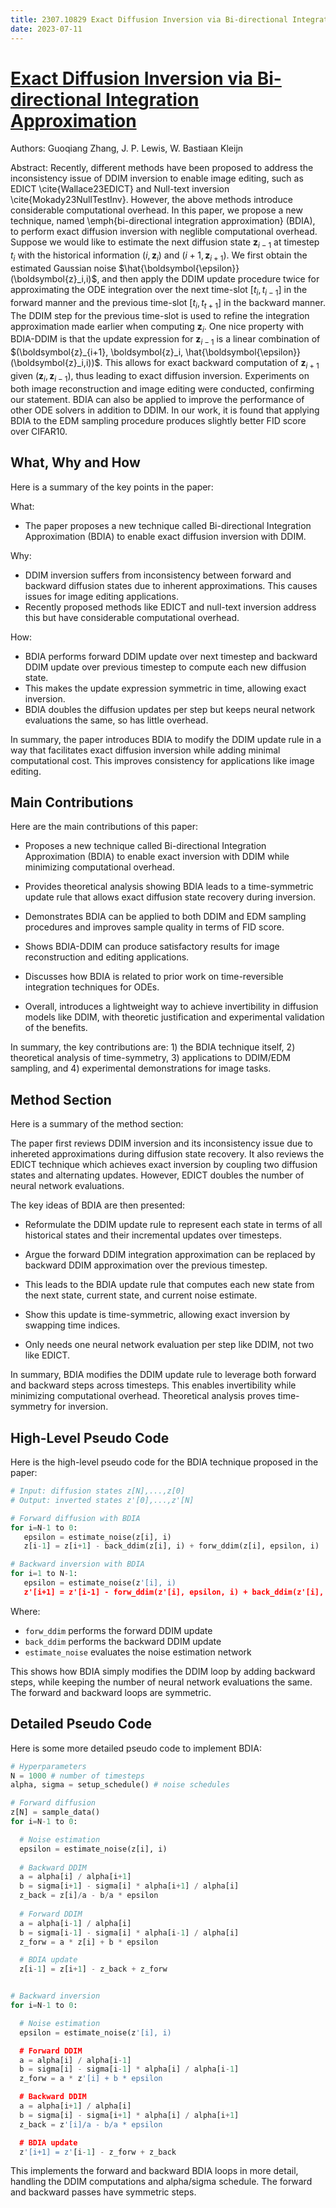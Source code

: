 ```yaml
---
title: 2307.10829 Exact Diffusion Inversion via Bi-directional Integration Approximation
date: 2023-07-11
---
```


# [Exact Diffusion Inversion via Bi-directional Integration Approximation](https://arxiv.org/abs/2307.10829)

Authors: Guoqiang Zhang, J. P. Lewis, W. Bastiaan Kleijn

Abstract: Recently, different methods have been proposed to address the inconsistency issue of DDIM inversion to enable image editing, such as EDICT \cite{Wallace23EDICT} and Null-text inversion \cite{Mokady23NullTestInv}. However, the above methods introduce considerable computational overhead. In this paper, we propose a new technique, named \emph{bi-directional integration approximation} (BDIA), to perform exact diffusion inversion with neglible computational overhead. Suppose we would like to estimate the next diffusion state $\boldsymbol{z}_{i-1}$ at timestep $t_i$ with the historical information $(i,\boldsymbol{z}_i)$ and $(i+1,\boldsymbol{z}_{i+1})$. We first obtain the estimated Gaussian noise $\hat{\boldsymbol{\epsilon}}(\boldsymbol{z}_i,i)$, and then apply the DDIM update procedure twice for approximating the ODE integration over the next time-slot $[t_i, t_{i-1}]$ in the forward manner and the previous time-slot $[t_i, t_{t+1}]$ in the backward manner. The DDIM step for the previous time-slot is used to refine the integration approximation made earlier when computing $\boldsymbol{z}_i$. One nice property with BDIA-DDIM is that the update expression for $\boldsymbol{z}_{i-1}$ is a linear combination of $(\boldsymbol{z}_{i+1}, \boldsymbol{z}_i, \hat{\boldsymbol{\epsilon}}(\boldsymbol{z}_i,i))$. This allows for exact backward computation of $\boldsymbol{z}_{i+1}$ given $(\boldsymbol{z}_i, \boldsymbol{z}_{i-1})$, thus leading to exact diffusion inversion. Experiments on both image reconstruction and image editing were conducted, confirming our statement. BDIA can also be applied to improve the performance of other ODE solvers in addition to DDIM. In our work, it is found that applying BDIA to the EDM sampling procedure produces slightly better FID score over CIFAR10.

## What, Why and How

 Here is a summary of the key points in the paper:

What:
- The paper proposes a new technique called Bi-directional Integration Approximation (BDIA) to enable exact diffusion inversion with DDIM. 

Why:  
- DDIM inversion suffers from inconsistency between forward and backward diffusion states due to inherent approximations. This causes issues for image editing applications.
- Recently proposed methods like EDICT and null-text inversion address this but have considerable computational overhead. 

How:
- BDIA performs forward DDIM update over next timestep and backward DDIM update over previous timestep to compute each new diffusion state. 
- This makes the update expression symmetric in time, allowing exact inversion.
- BDIA doubles the diffusion updates per step but keeps neural network evaluations the same, so has little overhead.

In summary, the paper introduces BDIA to modify the DDIM update rule in a way that facilitates exact diffusion inversion while adding minimal computational cost. This improves consistency for applications like image editing.

## Main Contributions

 Here are the main contributions of this paper:

- Proposes a new technique called Bi-directional Integration Approximation (BDIA) to enable exact inversion with DDIM while minimizing computational overhead.

- Provides theoretical analysis showing BDIA leads to a time-symmetric update rule that allows exact diffusion state recovery during inversion.

- Demonstrates BDIA can be applied to both DDIM and EDM sampling procedures and improves sample quality in terms of FID score.

- Shows BDIA-DDIM can produce satisfactory results for image reconstruction and editing applications.

- Discusses how BDIA is related to prior work on time-reversible integration techniques for ODEs.

- Overall, introduces a lightweight way to achieve invertibility in diffusion models like DDIM, with theoretic justification and experimental validation of the benefits.

In summary, the key contributions are: 1) the BDIA technique itself, 2) theoretical analysis of time-symmetry, 3) applications to DDIM/EDM sampling, and 4) experimental demonstrations for image tasks.

## Method Section

 Here is a summary of the method section:

The paper first reviews DDIM inversion and its inconsistency issue due to inhereted approximations during diffusion state recovery. It also reviews the EDICT technique which achieves exact inversion by coupling two diffusion states and alternating updates. However, EDICT doubles the number of neural network evaluations. 

The key ideas of BDIA are then presented:

- Reformulate the DDIM update rule to represent each state in terms of all historical states and their incremental updates over timesteps. 

- Argue the forward DDIM integration approximation can be replaced by backward DDIM approximation over the previous timestep.

- This leads to the BDIA update rule that computes each new state from the next state, current state, and current noise estimate. 

- Show this update is time-symmetric, allowing exact inversion by swapping time indices.

- Only needs one neural network evaluation per step like DDIM, not two like EDICT.

In summary, BDIA modifies the DDIM update rule to leverage both forward and backward steps across timesteps. This enables invertibility while minimizing computational overhead. Theoretical analysis proves time-symmetry for inversion.

## High-Level Pseudo Code

 Here is the high-level pseudo code for the BDIA technique proposed in the paper:

```python
# Input: diffusion states z[N],...,z[0]
# Output: inverted states z'[0],...,z'[N] 

# Forward diffusion with BDIA
for i=N-1 to 0:
   epsilon = estimate_noise(z[i], i)
   z[i-1] = z[i+1] - back_ddim(z[i], i) + forw_ddim(z[i], epsilon, i)

# Backward inversion with BDIA 
for i=1 to N-1:
   epsilon = estimate_noise(z'[i], i) 
   z'[i+1] = z'[i-1] - forw_ddim(z'[i], epsilon, i) + back_ddim(z'[i], i)  
```

Where:
- `forw_ddim` performs the forward DDIM update
- `back_ddim` performs the backward DDIM update
- `estimate_noise` evaluates the noise estimation network

This shows how BDIA simply modifies the DDIM loop by adding backward steps, while keeping the number of neural network evaluations the same. The forward and backward loops are symmetric.

## Detailed Pseudo Code

 Here is some more detailed pseudo code to implement BDIA:

```python
# Hyperparameters
N = 1000 # number of timesteps
alpha, sigma = setup_schedule() # noise schedules

# Forward diffusion
z[N] = sample_data() 
for i=N-1 to 0:

  # Noise estimation
  epsilon = estimate_noise(z[i], i)
  
  # Backward DDIM 
  a = alpha[i] / alpha[i+1]
  b = sigma[i+1] - sigma[i] * alpha[i+1] / alpha[i]
  z_back = z[i]/a - b/a * epsilon
  
  # Forward DDIM
  a = alpha[i-1] / alpha[i] 
  b = sigma[i-1] - sigma[i] * alpha[i-1] / alpha[i]
  z_forw = a * z[i] + b * epsilon

  # BDIA update 
  z[i-1] = z[i+1] - z_back + z_forw


# Backward inversion
for i=N-1 to 0:

  # Noise estimation
  epsilon = estimate_noise(z'[i], i)

  # Forward DDIM
  a = alpha[i] / alpha[i-1]
  b = sigma[i] - sigma[i-1] * alpha[i] / alpha[i-1] 
  z_forw = a * z'[i] + b * epsilon

  # Backward DDIM
  a = alpha[i+1] / alpha[i]
  b = sigma[i] - sigma[i+1] * alpha[i] / alpha[i+1]
  z_back = z'[i]/a - b/a * epsilon

  # BDIA update
  z'[i+1] = z'[i-1] - z_forw + z_back 
```

This implements the forward and backward BDIA loops in more detail, handling the DDIM computations and alpha/sigma schedule. The forward and backward passes have symmetric steps.

